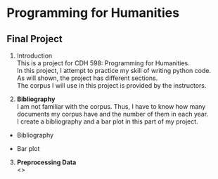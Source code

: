 # Programming for Humanities 
## Final Project

1. Introduction  
This is a project for CDH 598: Programming for Humanities.  
In this project, I attempt to practice my skill of writing python code.  
As will shown, the project has different sections.  
The corpus I will use in this project is provided by the instructors.  

2. **Bibliography**  
I am not familiar with the corpus. Thus, I have to know how many documents my corpus have and the number of them in each year.  
I create a bibliography and a bar plot in this part of my project.  
  * Bibliography  
  
  * Bar plot  


3. **Preprocessing Data**  
<>
